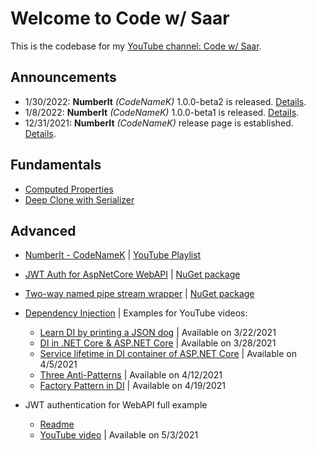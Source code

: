 # Welcome to Code w/ Saar

This is the codebase for my [YouTube channel: Code w/ Saar](https://www.youtube.com/channel/UCFVGdkhRh174GKg9gVEhY6A).

## Announcements

* 1/30/2022: **NumberIt** _(CodeNameK)_ 1.0.0-beta2 is released. [Details](./CodeNameK/Readme.md).
* 1/8/2022: **NumberIt** _(CodeNameK)_ 1.0.0-beta1 is released. [Details](./CodeNameK/Readme.md).
* 12/31/2021: **NumberIt** _(CodeNameK)_ release page is established. [Details](./CodeNameK/Readme.md).

## Fundamentals

* [Computed Properties](./ComputedProperty)
* [Deep Clone with Serializer](./DeepCloneWithSerializer/README.md)

## Advanced

* [NumberIt - CodeNameK](./CodeNameK/Readme.md) | [YouTube Playlist](https://youtube.com/playlist?list=PLxWo8vu0UTZ28_GwEGdjwExCHDKx1WCua)
* [JWT Auth for AspNetCore WebAPI](./Auth.AspNetCore.WebApi/README.md) | [NuGet package](https://www.nuget.org/packages/CodeWithSaar.JWTAuthentication.WebAPI)
* [Two-way named pipe stream wrapper](./IPC/README.md) | [NuGet package](https://www.nuget.org/packages/CodeWithSaar.IPC)

* [Dependency Injection](./DI) | Examples for YouTube videos:
  * [Learn DI by printing a JSON dog](https://youtu.be/YnBPjt2dBWk) | Available on 3/22/2021
  * [DI in .NET Core & ASP.NET Core](https://youtu.be/cYV1JmWiTHQ) | Available on 3/28/2021
  * [Service lifetime in DI container of ASP.NET Core](https://youtu.be/MkORmRZrljo) | Available on 4/5/2021
  * [Three Anti-Patterns](https://youtu.be/8z1oJSPabLw) | Available on 4/12/2021
  * [Factory Pattern in DI](https://youtu.be/9Ocjb-NLGhw) | Available on 4/19/2021

* JWT authentication for WebAPI full example
  * [Readme](./JWTFullExample/README.md)
  * [YouTube video](https://youtu.be/tLgdbTqQp7Q) | Available on 5/3/2021
